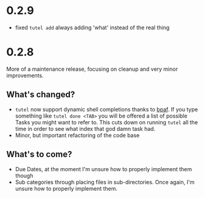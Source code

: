 # 0.2.9
- fixed `tutel add` always adding 'what' instead of the real thing

# 0.2.8
More of a maintenance release, focusing on cleanup and very minor improvements.

## What's changed?
- `tutel` now support dynamic shell completions thanks to [bpaf](https://github.com/pacak/bpaf).
    If you type something like `tutel done <TAB>` you will be offered a list of possible Tasks
    you might want to refer to. This cuts down on running `tutel` all the time in order to 
    see what index that god damn task had.
- Minor, but important refactoring of the code base 

## What's to come?
- Due Dates, at the moment I'm unsure how to properly implement them though
- Sub categories through placing files in sub-directories. Once again, I'm unsure how to
    properly implement them.

